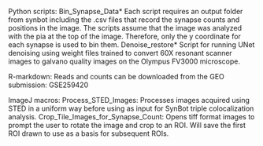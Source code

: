 Python scripts:
Bin_Synapse_Data*
Each script requires an output folder from synbot including the .csv files that record the synapse counts and positions in the image. 
The scripts assume that the image was analyzed with the pia at the top of the image. Therefore, only the y coordinate for each synapse is used to bin them.
Denoise_restore*
Script for running UNet denoising using weight files trained to convert 60X resonant scanner images to galvano quality images on the Olympus FV3000 microscope.

R-markdown:
Reads and counts can be downloaded from the GEO submission: GSE259420

ImageJ macros:
Process_STED_Images:
Processes images acquired using STED in a uniform way before using as input for SynBot triple colocalization analysis.
Crop_Tile_Images_for_Synapse_Count:
Opens tiff format images to prompt the user to rotate the image and crop to an ROI. Will save the first ROI drawn to use as a basis for subsequent ROIs. 
